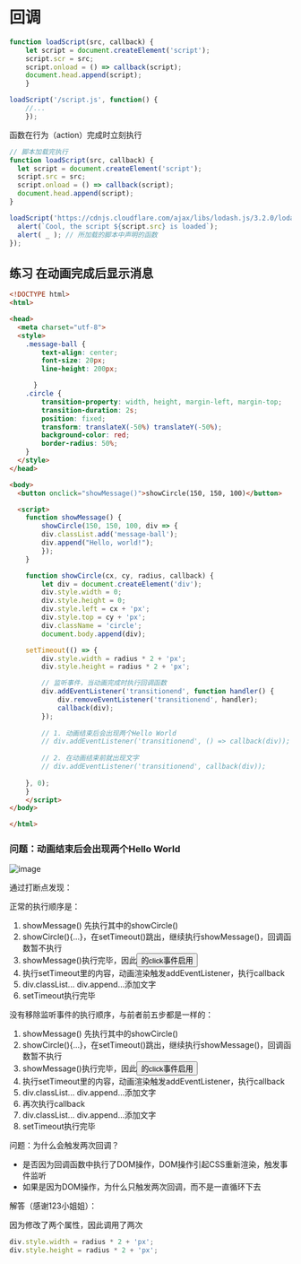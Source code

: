
# 回调


```js
function loadScript(src, callback) {
    let script = document.createElement('script');
    script.scr = src;
    script.onload = () => callback(script);
    document.head.append(script);
    }

loadScript('/script.js', function() { 
    //...
    });
```

函数在行为（action）完成时立刻执行
```js
// 脚本加载完执行
function loadScript(src, callback) {
  let script = document.createElement('script');
  script.src = src;
  script.onload = () => callback(script);
  document.head.append(script);
}

loadScript('https://cdnjs.cloudflare.com/ajax/libs/lodash.js/3.2.0/lodash.js', script => {
  alert(`Cool, the script ${script.src} is loaded`);
  alert( _ ); // 所加载的脚本中声明的函数
});
```


## 练习 在动画完成后显示消息
```html
<!DOCTYPE html>
<html>

<head>
  <meta charset="utf-8">
  <style>
    .message-ball {
        text-align: center;
        font-size: 20px;
        line-height: 200px;

      }
    .circle {
        transition-property: width, height, margin-left, margin-top;
        transition-duration: 2s;
        position: fixed;
        transform: translateX(-50%) translateY(-50%);
        background-color: red;
        border-radius: 50%;
    }
  </style>
</head>

<body>
  <button onclick="showMessage()">showCircle(150, 150, 100)</button>

  <script>
    function showMessage() {
        showCircle(150, 150, 100, div => {
        div.classList.add('message-ball');
        div.append("Hello, world!");
        });
    }

    function showCircle(cx, cy, radius, callback) {
        let div = document.createElement('div');
        div.style.width = 0;
        div.style.height = 0;
        div.style.left = cx + 'px';
        div.style.top = cy + 'px';
        div.className = 'circle';
        document.body.append(div);

    setTimeout(() => {
        div.style.width = radius * 2 + 'px';
        div.style.height = radius * 2 + 'px';

        // 监听事件，当动画完成时执行回调函数
        div.addEventListener('transitionend', function handler() {
            div.removeEventListener('transitionend', handler);
            callback(div);
        });
        
        // 1. 动画结束后会出现两个Hello World
        // div.addEventListener('transitionend', () => callback(div));
        
        // 2. 在动画结束前就出现文字    
        // div.addEventListener('transitionend', callback(div));
        
    }, 0);
    }
    </script>
</body>

</html>
```

### 问题：动画结束后会出现两个Hello World
![image](https://cdn.nlark.com/yuque/0/2020/png/419446/1590116371795-0c810c91-afda-46ed-8126-0541eede7d1c.png)

通过打断点发现：

正常的执行顺序是：
1. showMessage() 先执行其中的showCircle()
2. showCircle(){...}，在setTimeout()跳出，继续执行showMessage()，回调函数暂不执行
3. showMessage()执行完毕，因此<button>的click事件启用
4. 执行setTimeout里的内容，动画渲染触发addEventListener，执行callback
5. div.classList... div.append...添加文字
6. setTimeout执行完毕


没有移除监听事件的执行顺序，与前者前五步都是一样的：
1. showMessage() 先执行其中的showCircle()
2. showCircle(){...}，在setTimeout()跳出，继续执行showMessage()，回调函数暂不执行
3. showMessage()执行完毕，因此<button>的click事件启用
4. 执行setTimeout里的内容，动画渲染触发addEventListener，执行callback
5. div.classList... div.append...添加文字
6. 再次执行callback
7. div.classList... div.append...添加文字
8. setTimeout执行完毕



问题：为什么会触发两次回调？

- 是否因为回调函数中执行了DOM操作，DOM操作引起CSS重新渲染，触发事件监听
- 如果是因为DOM操作，为什么只触发两次回调，而不是一直循环下去



解答（感谢123小姐姐）：

因为修改了两个属性，因此调用了两次

```js
div.style.width = radius * 2 + 'px';
div.style.height = radius * 2 + 'px';
```